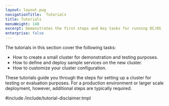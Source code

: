 ```yaml
---
layout: layout.pug
navigationTitle:  Tutorials
title: Tutorials
menuWeight: 140
excerpt: Demonstrates the first steps and key tasks for running DC/OS
enterprise: false
---
```

The tutorials in this section cover the following tasks:
- How to create a small cluster for demonstration and testing purposes.
- How to define and deploy sample services on the new cluster.
- How to customize your cluster configuration.

These tutorials guide you through the steps for setting up a cluster for testing or evaluation purposes. For a production environment or larger scale deployment, however, additional steps are typically required. 

#include /include/tutorial-disclaimer.tmpl